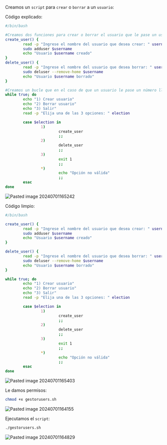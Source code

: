 Creamos un ``script`` para ``crear`` o ``borrar`` a un ``usuario``:

Código explicado:

```Bash
#/bin/bash

#Creamos dos funciones para crear o borrar el usuario que le pase un usuario
create_user() {
        read -p "Ingrese el nombre del usuario que desea crear: " username
        sudo adduser $username
        echo "Usuario $username creado"
}
delete_user() {
        read -p "Ingrese el nombre del usuario que desea borrar: " username
        sudo deluser --remove-home $username
        echo "Usuario $username borrado"
}

#Creamos un bucle que en el caso de que un usuario le pase un número llame a una función elegida
while true; do
        echo "1) Crear usuario"
        echo "2) Borrar usuario"
        echo "3) Salir"  
        read -p "Elija una de las 3 opciones: " election

        case $election in 
                1) 
                        create_user
                        ;;
                2) 
                        delete_user
                        ;;
                3)
                        exit 1
                        ;;
                *)
                        echo "Opción no válida"
                        ;;
        esac
done

```

![Pasted image 20240701165242](https://github.com/user-attachments/assets/7f8f59c9-e761-46c2-b33d-9ea900b017ac)

Código limpio:

```Bash
#/bin/bash

create_user() {
        read -p "Ingrese el nombre del usuario que desea crear: " username
        sudo adduser $username
        echo "Usuario $username creado"
}

delete_user() {
        read -p "Ingrese el nombre del usuario que desea borrar: " username
        sudo deluser --remove-home $username
        echo "Usuario $username borrado"
}

while true; do
        echo "1) Crear usuario"
        echo "2) Borrar usuario"
        echo "3) Salir"
        read -p "Elija una de las 3 opciones: " election

        case $election in
                1) 
                        create_user
                        ;;
                2) 
                        delete_user
                        ;;
                3)
                        exit 1
                        ;;
                *)
                        echo "Opción no válida"
                        ;;
        esac
done
```

![Pasted image 20240701165403](https://github.com/user-attachments/assets/6c31abbc-a480-4f90-b73e-a9cd51bccae9)

Le damos permisos:

```Bash
chmod +x gestorusers.sh
```

![Pasted image 20240701164155](https://github.com/user-attachments/assets/4a910c8b-6ae2-42f3-9cab-044748f733b9)

Ejecutamos el ``script``:

```Bash
./gestorusers.sh
```

![Pasted image 20240701164829](https://github.com/user-attachments/assets/1f77d2bc-d957-4e18-b71e-285167e2c465)
